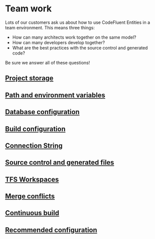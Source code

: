 # Team work

Lots of our customers ask us about how to use CodeFluent Entities in a team environment. This means three things:
- How can many architects work together on the same model?
- How can many developers develop together?
- What are the best practices with the source control and generated code?

Be sure we answer all of these questions!


## [Project storage](project_storage.html)

## [Path and environment variables](path_and_environment_variables.html)

## [Database configuration](database_configuration.html)

## [Build configuration](build_configuration.html)

## [Connection String](connection_string.html)

## [Source control and generated files](source_control_and_generated_files.html)

## [TFS Workspaces](tfs_workspaces.html)

## [Merge conflicts](merge_conflicts.html)

## [Continuous build](model_your_business.html)

## [Recommended configuration](model_your_business.html)